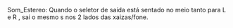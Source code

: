 Som_Estereo: Quando o seletor de saída está sentado no meio tanto para L e R , sai o mesmo s nos 2 lados das xaizas/fone.

